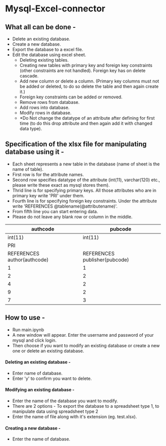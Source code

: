 # Mysql-Excel-connector

## What all can be done - 
* Delete an existing database.
* Create a new database.
* Export the database to a excel file.
* Edit the database using excel sheet.
  * Deleting existing tables.
  * Creating new tables with primary key and foreign key constraints (other constraints are not handled). Foreign key has on delete cascade.
  * Add new column or delete a column. (Primary key columns must not be added or deleted, to do so delete the table and then again create it.)
  * Foreign key constraints can be added or removed.
  * Remove rows from database.
  * Add rows into database.
  * Modify rows in database.
  * *Do Not change the datatype of an attribute after defining for first time (to do this drop attribute and then again add it with changed data type).

## Specification of the xlsx file for manipulating database using it -
* Each sheet represents a new table in the database (name of sheet is the name of table).
* First row is for the attribute names.
* Second row specifies datatype of the attribute (int(11), varchar(120) etc., please write these exact as mysql stores them).
* Thrid line is for specifying primary keys. All those attributes who are in primary key write 'PRI' under them.
* Fourth line is for specifying foreign key constraints. Under the attribute write 'REFERENCES @tablename(@attributename)'.
* From fifth line you can start entering data.
* Please do not leave any blank row or column in the middle.

authcode |	pubcode
---------|---------
int(11) |	int(11)
PRI |
REFERENCES author(authcode) |	REFERENCES publisher(pubcode)
1 |	1
2 |	2
4 |	2
9 |	2
7 |	3


## How to use -
* Run main.ipynb
* A new window will appear. Enter the username and password of your mysql and click login.
* Then choose if you want to modify an existing database or create a new one or delete an existing database.

#### Deleting an existing database - 
* Enter name of database.
* Enter 'y' to confirm you want to delete.

#### Modifying an existing database - 
* Enter the name of the database you want to modify.
* There are 2 options - To export the database to a spreadsheet type 1, to manipulate data using spreadsheet type 2
* Enter the name of file along with it's extension (eg. test.xlsx).

#### Creating a new database - 
* Enter the name of database.
